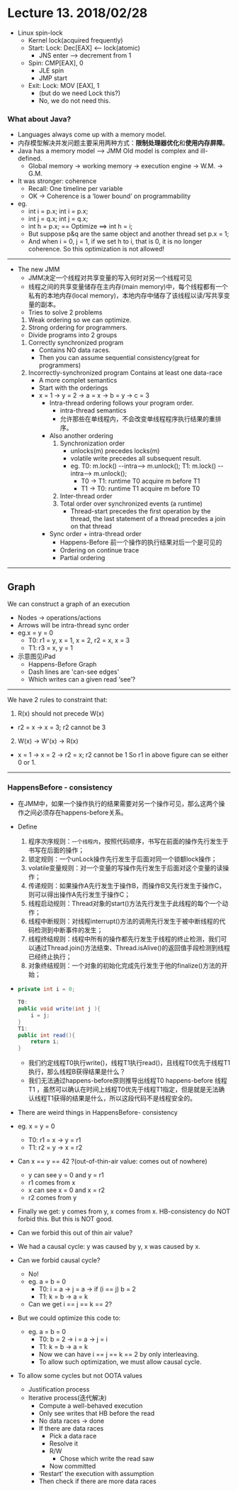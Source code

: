 # Lecture 13. 2018/02/28
* Linux spin-lock 
    * Kernel lock(acquired frequently) 
    * Start: Lock: Dec[EAX] <— lock(atomic)
        * JNS enter —> decrement from 1 
    * Spin: CMP[EAX], 0
        * JLE spin
        * JMP start 
    * Exit: Lock: MOV [EAX], 1
        * (but do we need Lock this?)
        * No, we do not need this.
### What about Java?
* Languages always come up with a memory model.
* 内存模型解决并发问题主要采用两种方式：**限制处理器优化**和**使用内存屏障**。
* Java has a memory model —> JMM Old model is complex and ill-defined.
    * Global memory -> working memory -> execution engine -> W.M. -> G.M.
* It was stronger: coherence 
    * Recall: One timeline per variable 
    * OK -> Coherence is a ‘lower bound’ on programmability 
* eg. 
    * int i = p.x;                  int i = p.x;
    * int j = q.x;                  int j = q.x;
    * int h = p.x;  == Optimize ==> int h = i;
    * But suppose p&q are the same object and another thread set p.x = 1; 
    * And when i = 0, j = 1, if we set h to i, that is 0, it is no longer coherence. So this optimization is not allowed!
---
* The new JMM 
    * JMM决定一个线程对共享变量的写入何时对另一个线程可见
    * 线程之间的共享变量储存在主内存(main memory)中，每个线程都有一个私有的本地内存(local memory)，本地内存中储存了该线程以读/写共享变量的副本。
    * Tries to solve 2 problems
    1. Weak ordering so we can optimize.
    2. Strong ordering for programmers.
    * Divide programs into 2 groups
    1. Correctly synchronized program 
        * Contains NO data races.
        * Then you can assume sequential consistency(great for programmers)
    2. Incorrectly-synchronized program Contains at least one data-race 
        * A more complet semantics 
        * Start with the orderings 
        * x = 1 -> y = 2 -> a = x -> b = y -> c = 3 
            * Intra-thread ordering follows your program order.
                * intra-thread semantics 
                * 允许那些在单线程内，不会改变单线程程序执行结果的重排序。  
            * Also another ordering 
                1. Synchronization order 
                    * unlocks(m) precedes locks(m)
                    * volatile write precedes all subsequent result.
                    *  eg. 
                    T0: m.lock() --intra--> m.unlock();
                    T1: m.lock() --intra--> m.unlock();
                        * T0 -> T1: runtime T0 acquire m before T1
                        * T1 -> T0: runtime T1 acquire m before T0
                2. Inter-thread order 
                3. Total order over synchronized events (a runtime) 
                    * Thread-start precedes the first operation by the thread, the last statement of a thread precedes a join on that thread
            * Sync order + intra-thread order 
                * Happens-Before 前一个操作的执行结果对后一个是可见的
                * Ordering on continue trace 
                * Partial ordering 
---
## Graph
We can construct a graph of an execution
* Nodes -> operations/actions
* Arrows will be intra-thread sync order
* eg.x = y = 0 
    * T0: r1 = y, x = 1, x = 2, r2 = x, x = 3
    * T1: r3 = x, y = 1 
* 示意图见iPad
    * Happens-Before Graph 
    * Dash lines are 'can-see edges' 
    * Which writes can a given read ‘see’? 
---
We have 2 rules to constraint that:
1. R(x) should not precede W(x) 
* r2 = x -> x = 3; r2 cannot be 3
2. W(x) -> W’(x) -> R(x) 
* x = 1 -> x = 2 -> r2 = x; r2 cannot be 1 
So r1 in above figure can se either 0 or 1. 
---
### HappensBefore - consistency
* 在JMM中，如果一个操作执行的结果需要对另一个操作可见，那么这两个操作之间必须存在happens-before关系。
* Define
    1. 程序次序规则：`一个线程内`，按照代码顺序，书写在前面的操作先行发生于书写在后面的操作；
    2. 锁定规则：一个unLock操作先行发生于后面对同一个锁额lock操作；
    3. volatile变量规则：对一个变量的写操作先行发生于后面对这个变量的读操作；
    4. 传递规则：如果操作A先行发生于操作B，而操作B又先行发生于操作C，则可以得出操作A先行发生于操作C；
    5. 线程启动规则：Thread对象的start()方法先行发生于此线程的每个一个动作；
    6. 线程中断规则：对线程interrupt()方法的调用先行发生于被中断线程的代码检测到中断事件的发生；
    7. 线程终结规则：线程中所有的操作都先行发生于线程的终止检测，我们可以通过Thread.join()方法结束、Thread.isAlive()的返回值手段检测到线程已经终止执行；
    8. 对象终结规则：一个对象的初始化完成先行发生于他的finalize()方法的开始；
* 
    ```Java
    private int i = 0;
    
    T0:
    public void write(int j ){
        i = j;
    }
    T1:
    public int read(){
        return i;
    }
    ```
    * 我们约定线程T0执行write()，线程T1执行read()，且线程T0优先于线程T1执行，那么线程B获得结果是什么？
    * 我们无法通过happens-before原则推导出线程T0 happens-before 线程T1 ，虽然可以确认在时间上线程T0优先于线程T1指定，但是就是无法确认线程T1获得的结果是什么，所以这段代码不是线程安全的。
* There are weird things in HappensBefore- consistency
* eg. x = y = 0
    * T0: r1 = x -> y = r1
    * T1: r2 = y -> x = r2
* Can x == y == 42 ?(out-of-thin-air value: comes out of nowhere)
    * y can see y = 0 and y = r1 
    * r1 comes from x 
    * x can see x = 0 and x = r2 
    * r2 comes from y 

* Finally we get: y comes from y, x comes from x. HB-consistency do NOT forbid this. But this is NOT good.

* Can we forbid this out of thin air value? 
* We had a causal cycle: y was caused by y, x was caused by x.
* Can we forbid causal cycle?
    * No! 
    * eg. a = b = 0
        * T0: i = a -> j = a -> if (i == j) b = 2
        * T1: k = b -> a = k
    * Can we get i == j == k == 2?

* But we could optimize this code to:
    * eg. a = b = 0
        * T0: b = 2 -> i = a -> j = i
        * T1: k = b -> a = k
        * Now we can have i == j == k == 2 by only interleaving.
        * To allow such optimization, we must allow causal cycle.

* To allow some cycles but not OOTA values 
    * Justification process 
    * Iterative process(迭代解决)
        * Compute a well-behaved execution 
        * Only see writes that HB before the read 
        * No data races -> done 
        * If there are data races
            * Pick a data race
            * Resolve it 
            * R/W 
                * Chose which write the read saw
            * Now committed 
        * ‘Restart’ the execution with assumption 
        * Then check if there are more data races
